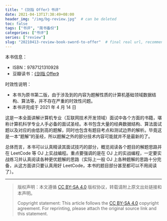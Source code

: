 ```yaml
---
title: "《剑指 Offer》书评"
date: 2021-04-13T17:38:49+08:00
header_img: "/img/bg-review.jpg"  # can be deleted
toc: false
tags: ["书评", "简书备份"]
categories: ["书评"]
series: ["review"]
slug: "20210413-review-book-sword-to-offer"  # final real url, recommend: start by date, follow lower case words with hyphen splitter. E.g., `20230316-text-title`
---
```


本书信息：
* ISBN：9787121310928
* 豆瓣读书：[《剑指 Offer》](https://book.douban.com/subject/27008702/)

时效性说明：
* 本书为原书第二版，由于涉及到的内容为题解性质的计算机基础领域数据结构、算法等，并不存在严重的时效性问题。
* 本书评完成于 2021 年 4 月 14 日

这是一本全面讲解计算机专业（互联网技术开发领域）面试中各个方面的书籍，堪称计算机科学专业人手必备的面试圣经。本书包含大量的经典数据结构、算法面试题以及对应的由低到高的题解，同时也包含有题目考点和测试边界的解析。毕竟这是一本“题解”的圣经，所以题解之外的部分技术内容可能就并不是最新的了。

总体而言，本书可以认真精读其面试技巧的部分，概览阅读各个题目的解题思路并在 LeetCode 等 OJ 上实战编程。重点要强调的是在 OJ 上的实战编程，一定要实战练习并认真阅读各种更优题解的思路（实际上一般 OJ 上各种题解的思路十分完备，从这方面讲只要认真用好 LeetCode，本书的题目部分甚至都可以不用阅读了）。

---

> 版权声明：本文遵循 [CC BY-SA 4.0](https://creativecommons.org/licenses/by-sa/4.0/deed.zh) 版权协议，转载请附上原文出处链接和本声明。
>
> Copyright statement: This article follows the [CC BY-SA 4.0](https://creativecommons.org/licenses/by-sa/4.0/deed.en) copyright agreement. For reprinting, please attach the original source link and this statement.
